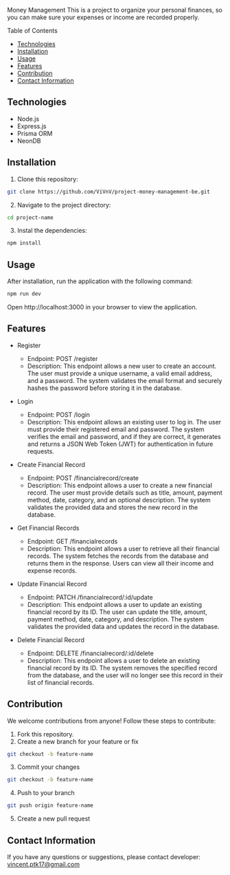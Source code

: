 Money Management
This is a project to organize your personal finances, so you can make sure your expenses or income are recorded properly.

Table of Contents
- [Technologies](#technologies)
- [Installation](#installation)
- [Usage](#usage)
- [Features](#features)
- [Contribution](#contribution)
- [Contact Information](#contact-information)


## Technologies
- Node.js
- Express.js
- Prisma ORM
- NeonDB

## Installation
1. Clone this repository:
```bash
git clone https://github.com/ViVnV/project-money-management-be.git
```
2. Navigate to the project directory:
```bash
cd project-name
```
3. Instal the dependencies:
```bash
npm install
```
## Usage
After installation, run the application with the following command:
```bash
npm run dev
```

Open http://localhost:3000 in your browser to view the application.

## Features
- Register
    - Endpoint: POST /register
    - Description: This endpoint allows a new user to create an account. The user must provide a unique username, a valid email address, and a password. The system validates the email format and securely hashes the password before storing it in the database.

- Login
    - Endpoint: POST /login
    - Description: This endpoint allows an existing user to log in. The user must provide their registered email and password. The system verifies the email and password, and if they are correct, it generates and returns a JSON Web Token (JWT) for authentication in future requests.

- Create Financial Record
    - Endpoint: POST /financialrecord/create
    - Description: This endpoint allows a user to create a new financial record. The user must provide details such as title, amount, payment method, date, category, and an optional description. The system validates the provided data and stores the new record in the database.

- Get Financial Records
    - Endpoint: GET /financialrecords
    - Description: This endpoint allows a user to retrieve all their financial records. The system fetches the records from the database and returns them in the response. Users can view all their income and expense records.

- Update Financial Record
    - Endpoint: PATCH /financialrecord/:id/update
    - Description: This endpoint allows a user to update an existing financial record by its ID. The user can update the title, amount, payment method, date, category, and description. The system validates the provided data and updates the record in the database.

- Delete Financial Record
    - Endpoint: DELETE /financialrecord/:id/delete
    - Description: This endpoint allows a user to delete an existing financial record by its ID. The system removes the specified record from the database, and the user will no longer see this record in their list of financial records.

## Contribution 
We welcome contributions from anyone! Follow these steps to contribute:

1. Fork this repository.
2. Create a new branch for your feature or fix
```bash
git checkout -b feature-name
```
3. Commit your changes
```bash
git checkout -b feature-name
```
4. Push to your branch 
```bash
git push origin feature-name
```
5. Create a new pull request

## Contact Information 
If you have any questions or suggestions, please contact developer: vincent.ptk17@gmail.com